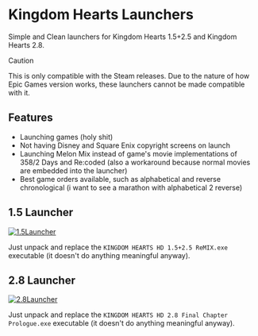 # Kingdom Hearts Launchers
Simple and Clean launchers for Kingdom Hearts 1.5+2.5 and Kingdom Hearts 2.8.

> [!CAUTION]
> This is only compatible with the Steam releases. Due to the nature of how Epic Games version works, these launchers cannot be made compatible with it.

## Features
- Launching games (holy shit)
- Not having Disney and Square Enix copyright screens on launch
- Launching Melon Mix instead of game's movie implementations of 358/2 Days and Re:coded (also a workaround because normal movies are embedded into the launcher)
- Best game orders available, such as alphabetical and reverse chronological (i want to see a marathon with alphabetical 2 reverse)

## 1.5 Launcher
[![1.5Launcher](https://img.shields.io/badge/1.5+2.5_Launcher-Download-blue.svg)](https://github.com/SandeMC/Kingdom-Hearts-Launchers/releases/kh4-v1)

Just unpack and replace the `KINGDOM HEARTS HD 1.5+2.5 ReMIX.exe` executable (it doesn't do anything meaningful anyway).

## 2.8 Launcher

[![2.8Launcher](https://img.shields.io/badge/2.8_Launcher-Download-blue.svg)](https://github.com/SandeMC/Kingdom-Hearts-Launchers/releases/kh2-v1)

Just unpack and replace the `KINGDOM HEARTS HD 2.8 Final Chapter Prologue.exe` executable (it doesn't do anything meaningful anyway).
